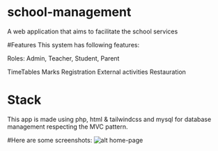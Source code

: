 # school-management

A web application that aims to facilitate the school services

#Features
This system has following features:

Roles:  Admin, Teacher, Student, Parent

TimeTables
Marks
Registration
External activities
Restauration


# Stack 
This app is made using php, html & tailwindcss and mysql for database management respecting the MVC pattern. 

#Here are some screenshots:
![alt home-page](https://drive.google.com/file/d/1xtRGk3dXjqEnFpSxsrrAzL8jmErMDCw9/view?usp=sharing)


